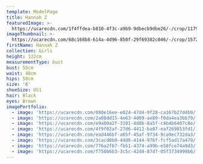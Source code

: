```yaml
---
template: ModelPage
title: Hannah Z
featuredImage: >-
  https://ucarecdn.com/1f4ffdea-b810-4f3c-a9b9-9dbecb9dbe26/-/crop/1179x859/0,202/-/preview/
imageThumbnail: >-
  https://ucarecdn.com/68c168b8-614a-4d96-850f-29f69382c046/-/crop/1572x2034/138,0/-/preview/
firstName: Hannah Z
collection: Girls
height: 122cm
measurementType: bust
bust: 55cm
waist: 48cm
hips: 58cm
size: '6'
shoeSize: US1
hair: Black
eyes: Brown
imagePortfolio:
  - image: 'https://ucarecdn.com/080e16ee-e024-47d4-9f28-ca167b27d4b9/'
  - image: 'https://ucarecdn.com/2a08dd15-4e63-4d09-ae89-f0da4ea3bb79/'
  - image: 'https://ucarecdn.com/e9a00a2f-3101-4d8b-8a5f-c4b4b6407c8e/'
  - image: 'https://ucarecdn.com/4f9f02af-27d6-4412-ba07-eaf269853fd1/'
  - image: 'https://ucarecdn.com/ead446bf-a65f-45af-9734-9ca9ec732da3/'
  - image: 'https://ucarecdn.com/3cacd8b0-4dd6-4144-976f-fcf5ad17a479/'
  - image: 'https://ucarecdn.com/776a2f67-fb51-4374-a99b-e58fce74a9d3/'
  - image: 'https://ucarecdn.com/f750b6b3-3c5c-42d4-87d7-05f3734999b6/'
---
```


